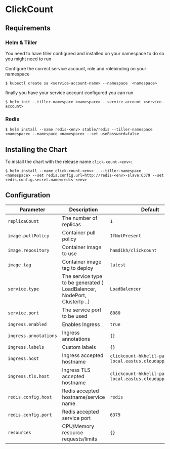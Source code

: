 # ClickCount

## Requirements 

### Helm & Tiller

You need to have tiller configured and installed on your namespace
to do so you might need to run 

Configure the correct service account, role and rolebinding on your namespace

```console
$ kubectl create sa <service-account-name> --namespace  <namespace>
```

finally you have your service account configured you can run

```console
$ helm init --tiller-namespace <namespace> --service-account <service-account>
```

### Redis

```console
$ helm install --name redis-<env> stable/redis --tiller-namespace <namespace> --namespace <namespace> --set usePassword=false
```

## Installing the Chart

To install the chart with the release name `click-count-<env>`:

```console
$ helm install --name click-count-<env> . --tiller-namespace <namespace> --set redis.config.url=http://redis-<env>-slave:6379 --set redis.config.secret.name=redis-<env>
```

## Configuration


|             Parameter             |              Description                 |               Default               |
|-----------------------------------|------------------------------------------|-------------------------------------|
| `replicaCount`                    | The number of replicas                   | `1`                                 |
| `image.pullPolicy`                | Container pull policy                    | `IfNotPresent`                      |
| `image.repository`                | Container image to use                   | `hamdikh/clickcount`                |
| `image.tag`                       | Container image tag to deploy            | `latest`                            |
| `service.type`                    | The service type to be generated ( LoadBalencer, NodePort, ClusterIp ..) | `LoadBalencer`       |
| `service.port`                    | The service port to be used              | `8080`                              |
| `ingress.enabled`                 | Enables Ingress                          | `true`                              |
| `ingress.annotations`             | Ingress annotations                      | `{}`                                |
| `ingress.labels`                  | Custom labels                            | `{}`                                |
| `ingress.host`                    | Ingress accepted hostname | `clickcount-hkhelil-paas-local.eastus.cloudapp.azure.com` |                                             
| `ingress.tls.host`          | Ingress TLS accepted hostname   | `clickcount-hkhelil-paas-local.eastus.cloudapp.azure.com` |
| `redis.config.host`               | Redis accepted hostname/service name     | `redis`                             |
| `redis.config.port`               | Redis accepted service port              | `6379`                              |
| `resources`                       | CPU/Memory resource requests/limits      | `{}`                                |
